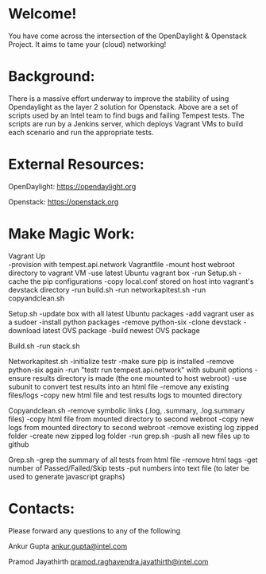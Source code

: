 Welcome!
========

You have come across the intersection of the OpenDaylight & Openstack Project. It aims to tame your (cloud) networking!

Background:
===========

There is a massive effort underway to improve the stability of using Opendaylight as the layer 2 solution for Openstack. Above are a set of scripts used by an Intel team to find bugs and failing Tempest tests. The scripts are run by a Jenkins server, which deploys Vagrant VMs to build each scenario and run the appropriate tests. 

External Resources:
===================

OpenDaylight: 
<https://opendaylight.org>

Openstack:
<https://openstack.org>

Make Magic Work:
================

Vagrant Up <br />
-provision with tempest.api.network Vagrantfile 
-mount host webroot directory to vagrant VM
-use latest Ubuntu vagrant box
-run Setup.sh
-cache the pip configurations
-copy local.conf stored on host into vagrant's devstack directory
-run build.sh
-run networkapitest.sh
-run copyandclean.sh

Setup.sh
-update box with all latest Ubuntu packages
-add vagrant user as a sudoer
-install python packages
-remove python-six
-clone devstack
-download latest OVS package
-build newest OVS package

Build.sh
-run stack.sh

Networkapitest.sh
-initialize testr
-make sure pip is installed
-remove python-six again
-run "testr run tempest.api.network" with subunit options
-ensure results directory is made (the one mounted to host webroot)
-use subunit to convert test results into an html file
-remove any existing files/logs
-copy new html file and test results logs to mounted directory

Copyandclean.sh
-remove symbolic links (.log, .summary, .log.summary files)
-copy html file from mounted directory to second webroot
-copy new logs from mounted directory to second webroot
-remove existing log zipped folder
-create new zipped log folder
-run grep.sh
-push all new files up to github

Grep.sh
-grep the summary of all tests from html file
-remove html tags
-get number of Passed/Failed/Skip tests
-put numbers into text file (to later be used to generate javascript graphs)
 

Contacts:
========= 

Please forward any questions to any of the following

Ankur Gupta <ankur.gupta@intel.com>

Pramod Jayathirth <pramod.raghavendra.jayathirth@intel.com>
